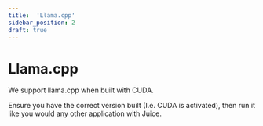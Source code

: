 ```yaml
---
title:  'Llama.cpp'
sidebar_position: 2
draft: true
---
```


# Llama.cpp

We support llama.cpp when built with CUDA.

Ensure you have the correct version built (I.e. CUDA is activated), then run it like you would any other application with Juice. 
